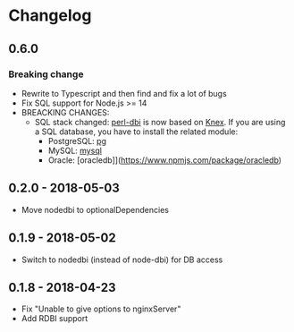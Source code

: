 # Changelog

## 0.6.0

### Breaking change

- Rewrite to Typescript and then find and fix a lot of bugs
- Fix SQL support for Node.js >= 14
- BREACKING CHANGES:
  - SQL stack changed: [perl-dbi](./packages/perl-dbi/README.md) is now based
    on [Knex](https://www.npmjs.com/package/knex). If you are using a SQL
    database, you have to install the related module:
    - PostgreSQL: [pg](https://www.npmjs.com/package/pg)
    - MySQL: [mysql](https://www.npmjs.com/package/mysql)
    - Oracle: [oracledb]](https://www.npmjs.com/package/oracledb)

## 0.2.0 - 2018-05-03

- Move nodedbi to optionalDependencies

## 0.1.9 - 2018-05-02

- Switch to nodedbi (instead of node-dbi) for DB access

## 0.1.8 - 2018-04-23

- Fix "Unable to give options to nginxServer"
- Add RDBI support
